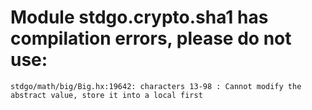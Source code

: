 # Module stdgo.crypto.sha1 has compilation errors, please do not use:
```
stdgo/math/big/Big.hx:19642: characters 13-98 : Cannot modify the abstract value, store it into a local first

```

